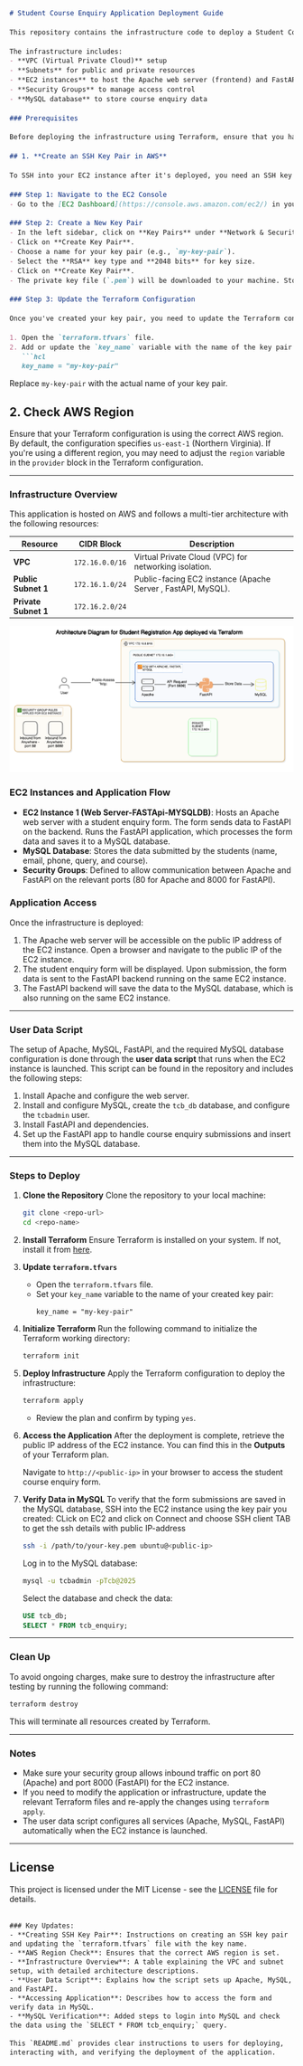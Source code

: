 
```markdown
# Student Course Enquiry Application Deployment Guide

This repository contains the infrastructure code to deploy a Student Course Enquiry web application on AWS using Terraform. The application consists of an Apache web server, a MySQL database, and a FastAPI backend to handle course enquiry submissions.

The infrastructure includes:
- **VPC (Virtual Private Cloud)** setup
- **Subnets** for public and private resources
- **EC2 instances** to host the Apache web server (frontend) and FastAPI application (backend)
- **Security Groups** to manage access control
- **MySQL database** to store course enquiry data

### Prerequisites

Before deploying the infrastructure using Terraform, ensure that you have completed the following steps:

## 1. **Create an SSH Key Pair in AWS**

To SSH into your EC2 instance after it's deployed, you need an SSH key pair in your AWS account. Follow these steps to create a key pair:

### Step 1: Navigate to the EC2 Console
- Go to the [EC2 Dashboard](https://console.aws.amazon.com/ec2/) in your AWS account.

### Step 2: Create a New Key Pair
- In the left sidebar, click on **Key Pairs** under **Network & Security**.
- Click on **Create Key Pair**.
- Choose a name for your key pair (e.g., `my-key-pair`).
- Select the **RSA** key type and **2048 bits** for key size.
- Click on **Create Key Pair**.
- The private key file (`.pem`) will be downloaded to your machine. Store this file securely, as it is required to SSH into the EC2 instance.

### Step 3: Update the Terraform Configuration

Once you've created your key pair, you need to update the Terraform configuration to use this key pair for the EC2 instance:

1. Open the `terraform.tfvars` file.
2. Add or update the `key_name` variable with the name of the key pair you just created. For example:
   ```hcl
   key_name = "my-key-pair"
   ```
   Replace `my-key-pair` with the actual name of your key pair.

## 2. **Check AWS Region**

Ensure that your Terraform configuration is using the correct AWS region. By default, the configuration specifies `us-east-1` (Northern Virginia). If you're using a different region, you may need to adjust the `region` variable in the `provider` block in the Terraform configuration.

---

### Infrastructure Overview

This application is hosted on AWS and follows a multi-tier architecture with the following resources:

| **Resource**       | **CIDR Block**          | **Description**                                      |
|--------------------|-------------------------|------------------------------------------------------|
| **VPC**            | `172.16.0.0/16`         | Virtual Private Cloud (VPC) for networking isolation. |
| **Public Subnet 1**| `172.16.1.0/24`         | Public-facing EC2 instance (Apache Server , FastAPI, MySQL). |
| **Private Subnet 1**| `172.16.2.0/24`        |      |

![Application Architecture](images/app-archi-monolith.png)

### EC2 Instances and Application Flow

- **EC2 Instance 1 (Web Server-FASTApi-MYSQLDB)**: Hosts an Apache web server with a student enquiry form. The form sends data to FastAPI on the backend.
                                   Runs the FastAPI application, which processes the form data and saves it to a MySQL database.
- **MySQL Database**: Stores the data submitted by the students (name, email, phone, query, and course).
- **Security Groups**: Defined to allow communication between Apache and FastAPI on the relevant ports (80 for Apache and 8000 for FastAPI).

### Application Access

Once the infrastructure is deployed:

1. The Apache web server will be accessible on the public IP address of the EC2 instance. Open a browser and navigate to the public IP of the EC2 instance.
2. The student enquiry form will be displayed. Upon submission, the form data is sent to the FastAPI backend running on the same EC2 instance.
3. The FastAPI backend will save the data to the MySQL database, which is also running on the same EC2 instance.

---

### User Data Script

The setup of Apache, MySQL, FastAPI, and the required MySQL database configuration is done through the **user data script** that runs when the EC2 instance is launched. This script can be found in the repository and includes the following steps:
1. Install Apache and configure the web server.
2. Install and configure MySQL, create the `tcb_db` database, and configure the `tcbadmin` user.
3. Install FastAPI and dependencies.
4. Set up the FastAPI app to handle course enquiry submissions and insert them into the MySQL database.

---

### Steps to Deploy

1. **Clone the Repository**
   Clone the repository to your local machine:
   ```bash
   git clone <repo-url>
   cd <repo-name>
   ```

2. **Install Terraform**
   Ensure Terraform is installed on your system. If not, install it from [here](https://www.terraform.io/downloads.html).

3. **Update `terraform.tfvars`**
   - Open the `terraform.tfvars` file.
   - Set your `key_name` variable to the name of your created key pair:
     ```hcl
     key_name = "my-key-pair"
     ```

4. **Initialize Terraform**
   Run the following command to initialize the Terraform working directory:
   ```bash
   terraform init
   ```

5. **Deploy Infrastructure**
   Apply the Terraform configuration to deploy the infrastructure:
   ```bash
   terraform apply
   ```
   - Review the plan and confirm by typing `yes`.

6. **Access the Application**
   After the deployment is complete, retrieve the public IP address of the EC2 instance. You can find this in the **Outputs** of your Terraform plan.

   Navigate to `http://<public-ip>` in your browser to access the student course enquiry form.

7. **Verify Data in MySQL**
   To verify that the form submissions are saved in the MySQL database, SSH into the EC2 instance using the key pair you created:
   CLick on EC2 and click on Connect and choose SSH client TAB to get the ssh details with public IP-address

   ```bash
   ssh -i /path/to/your-key.pem ubuntu@<public-ip>
   ```

   Log in to the MySQL database:
   ```bash
   mysql -u tcbadmin -pTcb@2025
   ```

   Select the database and check the data:
   ```sql
   USE tcb_db;
   SELECT * FROM tcb_enquiry;
   ```

---

### Clean Up

To avoid ongoing charges, make sure to destroy the infrastructure after testing by running the following command:
```bash
terraform destroy
```

This will terminate all resources created by Terraform.

---

### Notes

- Make sure your security group allows inbound traffic on port 80 (Apache) and port 8000 (FastAPI) for the EC2 instance.
- If you need to modify the application or infrastructure, update the relevant Terraform files and re-apply the changes using `terraform apply`.
- The user data script configures all services (Apache, MySQL, FastAPI) automatically when the EC2 instance is launched.

---

## License

This project is licensed under the MIT License - see the [LICENSE](LICENSE) file for details.
```

### Key Updates:
- **Creating SSH Key Pair**: Instructions on creating an SSH key pair and updating the `terraform.tfvars` file with the key name.
- **AWS Region Check**: Ensures that the correct AWS region is set.
- **Infrastructure Overview**: A table explaining the VPC and subnet setup, with detailed architecture descriptions.
- **User Data Script**: Explains how the script sets up Apache, MySQL, and FastAPI.
- **Accessing Application**: Describes how to access the form and verify data in MySQL.
- **MySQL Verification**: Added steps to login into MySQL and check the data using the `SELECT * FROM tcb_enquiry;` query.

This `README.md` provides clear instructions to users for deploying, interacting with, and verifying the deployment of the application.
